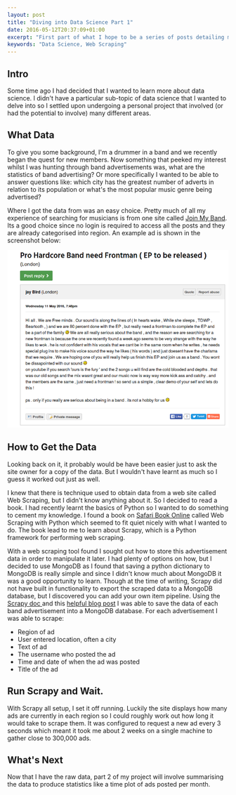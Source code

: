 ```yaml
---
layout: post
title: "Diving into Data Science Part 1"
date: 2016-05-12T20:37:09+01:00
excerpt: "First part of what I hope to be a series of posts detailing my exploration of Data Science. This part covers what data I have chosen to analyze and how I used Web Scraping to obtain it."
keywords: "Data Science, Web Scraping"
---
```


## Intro

Some time ago I had decided that I wanted to learn more about data science. I didn't have a particular sub-topic of data science that I wanted to delve into so I settled upon undergoing a personal project that involved (or had the potential to involve) many different areas.

## What Data

To give you some background, I'm a drummer in a band and we recently began the quest for new members. Now something that peeked my interest whilst I was hunting through band advertisements was, what are the statistics of band advertising? Or more specifically I wanted to be able to answer questions like: which city has the greatest number of adverts in relation to its population or what's the most popular music genre being advertised?

Where I got the data from was an easy choice. Pretty much of all my experience of searching for musicians is from one site called [Join My Band](http://www.joinmyband.co.uk). Its a good choice since no login is required to access all the posts and they are already categorised into region. An example ad is shown in the screenshot below:

![Band ad](/assets/band_ad.png)

## How to Get the Data

Looking back on it, it probably would be have been easier just to ask the site owner for a copy of the data. But I wouldn't have learnt as much so I guess it worked out just as well.

I knew that there is technique used to obtain data from a web site called Web Scraping, but I didn't know anything about it. So I decided to read a book. I had recently learnt the basics of Python so I wanted to do something to cement my knowledge. I found a book on [Safari Book Online](https://www.safaribooksonline.com) called Web Scraping with Python which seemed to fit quiet nicely with what I wanted to do. The book lead to me to learn about Scrapy, which is a Python framework for performing web scraping.

With a web scraping tool found I sought out how to store this advertisement data in order to manipulate it later. I had plenty of options on how, but I decided to use MongoDB as I found that saving a python dictionary to MongoDB is really simple and since I didn't know much about MongoDB it was a good opportunity to learn. Though at the time of writing, Scrapy did not have built in functionality to export the scraped data to a MongoDB database, but I discovered you can add your own item pipeline. Using the [Scrapy doc ](http://doc.scrapy.org/en/1.0/topics/item-pipeline.html#write-items-to-mongodb) and this [helpful blog post](https://realpython.com/blog/python/web-scraping-with-scrapy-and-mongodb/) I was able to save the data of each band advertisement into a MongoDB database. For each advertisement I was able to scrape:

- Region of ad
- User entered location, often a city
- Text of ad
- The username who posted the ad
- Time and date of when the ad was posted
- Title of the ad

## Run Scrapy and Wait.

With Scrapy all setup, I set it off running. Luckily the site displays how many ads are currently in each region so I could roughly work out how long it would take to scrape them. It was configured to request a new ad every 3 seconds which meant it took me about 2 weeks on a single machine to gather close to 300,000 ads.

## What's Next

Now that I have the raw data, part 2 of my project will involve summarising the data to produce statistics like a time plot of ads posted per month.
